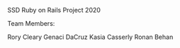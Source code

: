 SSD Ruby on Rails Project 2020

Team Members: 

Rory Cleary
Genaci DaCruz
Kasia Casserly
Ronan Behan
